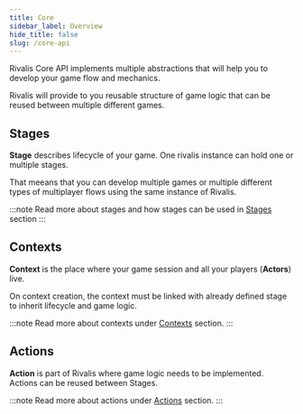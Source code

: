 ```yaml
---
title: Core
sidebar_label: Overview
hide_title: false
slug: /core-api
---
```


Rivalis Core API implements multiple abstractions that will help you to develop your game flow and mechanics.

Rivalis will provide to you reusable structure of game logic that can be reused between multiple different games.

## Stages
**Stage** describes lifecycle of your game. One rivalis instance can hold one or multiple stages.

That meeans that you can develop multiple games or multiple different types of multiplayer flows using the same instance of Rivalis.

:::note
Read more about stages and how stages can be used in [Stages](/docs/core-api/stages) section 
:::
## Contexts
**Context** is the place where your game session and all your players (**Actors**) live.

On context creation, the context must be linked with already defined stage to inherit lifecycle and game logic.

:::note
Read more about contexts under [Contexts](/docs/core-api/contexts) section.
:::

## Actions
**Action** is part of Rivalis where game logic needs to be implemented. Actions can be reused between Stages.

:::note
Read more about actions under [Actions](/docs/core-api/actions) section.
:::